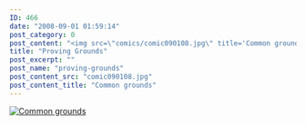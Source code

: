 ```yaml
---
ID: 466
date: "2008-09-01 01:59:14"
post_category: 0
post_content: "<img src=\"comics/comic090108.jpg\" title='Common grounds' />"
title: "Proving Grounds"
post_excerpt: ""
post_name: "proving-grounds"
post_content_src: "comic090108.jpg"
post_content_title: "Common grounds"
---
```



[![Common grounds](/comics-hi-res/comic090108.jpg)](/comics-hi-res/comic090108.jpg "Common grounds")
